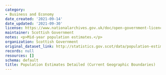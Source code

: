 ```yaml
---
category:
- Business and Economy
date_created: '2021-09-14'
date_updated: '2021-09-30'
license: https://www.nationalarchives.gov.uk/doc/open-government-licence/version/3/
maintainer: Scottish Government
notes: <p>Mid-year population estimates.</p>
organization: Scottish Government
original_dataset_link: http://statistics.gov.scot/data/population-estimates-detailed-current-geographic-boundaries
records: null
resources: []
schema: default
title: Population Estimates Detailed (Current Geographic Boundaries)
---
```

